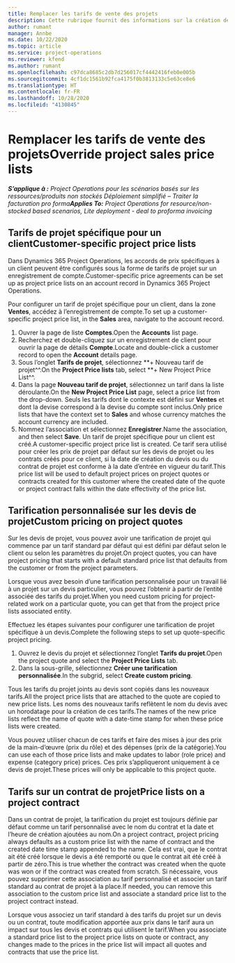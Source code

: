 ```yaml
---
title: Remplacer les tarifs de vente des projets
description: Cette rubrique fournit des informations sur la création de listes de prix de vente personnalisées.
author: rumant
manager: Annbe
ms.date: 10/22/2020
ms.topic: article
ms.service: project-operations
ms.reviewer: kfend
ms.author: rumant
ms.openlocfilehash: c97dca8685c2db7d256017cf4442416feb0e005b
ms.sourcegitcommit: 4cf1dc1561b92fca4175f0b3813133c5e63ce8e6
ms.translationtype: HT
ms.contentlocale: fr-FR
ms.lasthandoff: 10/28/2020
ms.locfileid: "4130845"
---
```

# <a name="override-project-sales-price-lists"></a><span data-ttu-id="e2969-103">Remplacer les tarifs de vente des projets</span><span class="sxs-lookup"><span data-stu-id="e2969-103">Override project sales price lists</span></span>

<span data-ttu-id="e2969-104">_**S’applique à :** Project Operations pour les scénarios basés sur les ressources/produits non stockés Déploiement simplifié – Traiter la facturation pro forma_</span><span class="sxs-lookup"><span data-stu-id="e2969-104">_**Applies To:** Project Operations for resource/non-stocked based scenarios, Lite deployment - deal to proforma invoicing_</span></span>

## <a name="customer-specific-project-price-lists"></a><span data-ttu-id="e2969-105">Tarifs de projet spécifique pour un client</span><span class="sxs-lookup"><span data-stu-id="e2969-105">Customer-specific project price lists</span></span>

<span data-ttu-id="e2969-106">Dans Dynamics 365 Project Operations, les accords de prix spécifiques à un client peuvent être configurés sous la forme de tarifs de projet sur un enregistrement de compte.</span><span class="sxs-lookup"><span data-stu-id="e2969-106">Customer-specific price agreements can be set up as project price lists on an account record in Dynamics 365 Project Operations.</span></span>

<span data-ttu-id="e2969-107">Pour configurer un tarif de projet spécifique pour un client, dans la zone **Ventes**, accédez à l’enregistrement de compte.</span><span class="sxs-lookup"><span data-stu-id="e2969-107">To set up a customer-specific project price list, in the **Sales** area, navigate to the account record.</span></span>

1. <span data-ttu-id="e2969-108">Ouvrer la page de liste **Comptes**.</span><span class="sxs-lookup"><span data-stu-id="e2969-108">Open the **Accounts** list page.</span></span>
2. <span data-ttu-id="e2969-109">Recherchez et double-cliquez sur un enregistrement de client pour ouvrir la page de détails **Compte**.</span><span class="sxs-lookup"><span data-stu-id="e2969-109">Locate and double-click a customer record to open the **Account** details page.</span></span>
3. <span data-ttu-id="e2969-110">Sous l’onglet **Tarifs de projet**, sélectionnez \*\*+ Nouveau tarif de projet^^.</span><span class="sxs-lookup"><span data-stu-id="e2969-110">On the **Project Price lists** tab, select \*\*+ New Project Price List^^.</span></span>
4. <span data-ttu-id="e2969-111">Dans la page **Nouveau tarif de projet**, sélectionnez un tarif dans la liste déroulante.</span><span class="sxs-lookup"><span data-stu-id="e2969-111">On the **New Project Price List** page, select a price list from the drop-down.</span></span> <span data-ttu-id="e2969-112">Seuls les tarifs dont le contexte est défini sur **Ventes** et dont la devise correspond à la devise du compte sont inclus.</span><span class="sxs-lookup"><span data-stu-id="e2969-112">Only price lists that have the context set to **Sales** and whose currency matches the account currency are included.</span></span>
5. <span data-ttu-id="e2969-113">Nommez l’association et sélectionnez **Enregistrer**.</span><span class="sxs-lookup"><span data-stu-id="e2969-113">Name the association, and then select **Save**.</span></span> <span data-ttu-id="e2969-114">Un tarif de projet spécifique pour un client est créé.</span><span class="sxs-lookup"><span data-stu-id="e2969-114">A customer-specific project price list is created.</span></span> <span data-ttu-id="e2969-115">Ce tarif sera utilisé pour créer les prix de projet par défaut sur les devis de projet ou les contrats créés pour ce client, si la date de création du devis ou du contrat de projet est conforme à la date d’entrée en vigueur du tarif.</span><span class="sxs-lookup"><span data-stu-id="e2969-115">This price list will be used to default project prices on project quotes or contracts created for this customer where the created date of the quote or project contract falls within the date effectivity of the price list.</span></span>

## <a name="custom-pricing-on-project-quotes"></a><span data-ttu-id="e2969-116">Tarification personnalisée sur les devis de projet</span><span class="sxs-lookup"><span data-stu-id="e2969-116">Custom pricing on project quotes</span></span>

<span data-ttu-id="e2969-117">Sur les devis de projet, vous pouvez avoir une tarification de projet qui commence par un tarif standard par défaut qui est défini par défaut selon le client ou selon les paramètres du projet.</span><span class="sxs-lookup"><span data-stu-id="e2969-117">On project quotes, you can have project pricing that starts with a default standard price list that defaults from the customer or from the project parameters.</span></span>

<span data-ttu-id="e2969-118">Lorsque vous avez besoin d’une tarification personnalisée pour un travail lié à un projet sur un devis particulier, vous pouvez l’obtenir à partir de l’entité associée des tarifs du projet.</span><span class="sxs-lookup"><span data-stu-id="e2969-118">When you need custom pricing for project-related work on a particular quote, you can get that from the project price lists associated entity.</span></span>

<span data-ttu-id="e2969-119">Effectuez les étapes suivantes pour configurer une tarification de projet spécifique à un devis.</span><span class="sxs-lookup"><span data-stu-id="e2969-119">Complete the following steps to set up quote-specific project pricing.</span></span>

1. <span data-ttu-id="e2969-120">Ouvrez le devis du projet et sélectionnez l’onglet **Tarifs du projet**.</span><span class="sxs-lookup"><span data-stu-id="e2969-120">Open the project quote and select the **Project Price Lists** tab.</span></span>
2. <span data-ttu-id="e2969-121">Dans la sous-grille, sélectionnez **Créer une tarification personnalisée**.</span><span class="sxs-lookup"><span data-stu-id="e2969-121">In the subgrid, select **Create custom pricing**.</span></span>

<span data-ttu-id="e2969-122">Tous les tarifs du projet joints au devis sont copiés dans les nouveaux tarifs.</span><span class="sxs-lookup"><span data-stu-id="e2969-122">All the project price lists that are attached to the quote are copied to new price lists.</span></span> <span data-ttu-id="e2969-123">Les noms des nouveaux tarifs reflètent le nom du devis avec un horodatage pour la création de ces tarifs.</span><span class="sxs-lookup"><span data-stu-id="e2969-123">The names of the new price lists reflect the name of quote with a date-time stamp for when these price lists were created.</span></span>

<span data-ttu-id="e2969-124">Vous pouvez utiliser chacun de ces tarifs et faire des mises à jour des prix de la main-d’œuvre (prix du rôle) et des dépenses (prix de la catégorie).</span><span class="sxs-lookup"><span data-stu-id="e2969-124">You can use each of those price lists and make updates to labor (role price) and expense (category price) prices.</span></span> <span data-ttu-id="e2969-125">Ces prix s’appliqueront uniquement à ce devis de projet.</span><span class="sxs-lookup"><span data-stu-id="e2969-125">These prices will only be applicable to this project quote.</span></span>

## <a name="price-lists-on-a-project-contract"></a><span data-ttu-id="e2969-126">Tarifs sur un contrat de projet</span><span class="sxs-lookup"><span data-stu-id="e2969-126">Price lists on a project contract</span></span>

<span data-ttu-id="e2969-127">Dans un contrat de projet, la tarification du projet est toujours définie par défaut comme un tarif personnalisé avec le nom du contrat et la date et l’heure de création ajoutées au nom.</span><span class="sxs-lookup"><span data-stu-id="e2969-127">On a project contract, project pricing always defaults as a custom price list with the name of contract and the created date time stamp appended to the name.</span></span> <span data-ttu-id="e2969-128">Cela est vrai, que le contrat ait été créé lorsque le devis a été remporté ou que le contrat ait été créé à partir de zéro.</span><span class="sxs-lookup"><span data-stu-id="e2969-128">This is true whether the contract was created when the quote was won or if the contract was created from scratch.</span></span> <span data-ttu-id="e2969-129">Si nécessaire, vous pouvez supprimer cette association au tarif personnalisé et associer un tarif standard au contrat de projet à la place.</span><span class="sxs-lookup"><span data-stu-id="e2969-129">If needed, you can remove this association to the custom price list and associate a standard price list to the project contract instead.</span></span>

<span data-ttu-id="e2969-130">Lorsque vous associez un tarif standard à des tarifs du projet sur un devis ou un contrat, toute modification apportée aux prix dans le tarif aura un impact sur tous les devis et contrats qui utilisent le tarif.</span><span class="sxs-lookup"><span data-stu-id="e2969-130">When you associate a standard price list to the project price lists on quote or contract, any changes made to the prices in the price list will impact all quotes and contracts that use the price list.</span></span>
